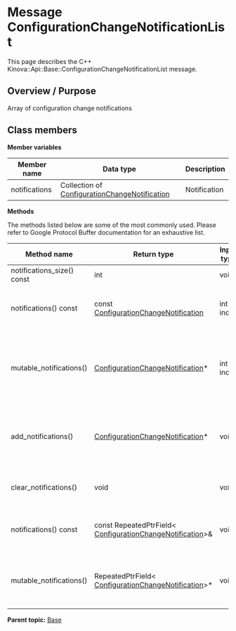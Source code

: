 # Message ConfigurationChangeNotificationList

This page describes the C++ Kinova::Api::Base::ConfigurationChangeNotificationList message.

## Overview / Purpose

Array of configuration change notifications

## Class members

 **Member variables** 

|Member name|Data type|Description|
|-----------|---------|-----------|
|notifications|Collection of [ConfigurationChangeNotification](msg_Base_ConfigurationChangeNotification.md#)|Notification|

 **Methods** 

The methods listed below are some of the most commonly used. Please refer to Google Protocol Buffer documentation for an exhaustive list.

|Method name|Return type|Input type|Description|
|-----------|-----------|----------|-----------|
|notifications\_size\(\) const|int|void|Returns the number of elements currently in the field.|
|notifications\(\) const|const [ConfigurationChangeNotification](msg_Base_ConfigurationChangeNotification.md#)|int index|Returns the element at the given zero-based index. Calling this method with index outside of \[0, notifications\_size\(\)\) yields undefined behavior.|
|mutable\_notifications\(\)| [ConfigurationChangeNotification](msg_Base_ConfigurationChangeNotification.md#)\*|int index|Returns a pointer to the mutable [ConfigurationChangeNotification](msg_Base_ConfigurationChangeNotification.md#) object that stores the value of the element at the given zero-based index. Calling this method with index outside of \[0, notifications\_size\(\)\) yields undefined behavior.|
|add\_notifications\(\)| [ConfigurationChangeNotification](msg_Base_ConfigurationChangeNotification.md#)\*|void|Adds a new element and returns a pointer to it. The returned [ConfigurationChangeNotification](msg_Base_ConfigurationChangeNotification.md#) is mutable and will have none of its fields set \(i.e. it will be identical to a newly-allocated [ConfigurationChangeNotification](msg_Base_ConfigurationChangeNotification.md#)\).|
|clear\_notifications\(\)|void|void|Removes all elements from the field. After calling this, notifications\_size\(\) will return zero.|
|notifications\(\) const|const RepeatedPtrField< [ConfigurationChangeNotification](msg_Base_ConfigurationChangeNotification.md#)\>&|void|Returns the underlying RepeatedPtrField that stores the field's elements. This container class provides STL-like iterators and other methods.|
|mutable\_notifications\(\)|RepeatedPtrField< [ConfigurationChangeNotification](msg_Base_ConfigurationChangeNotification.md#)\>\*|void|Returns a pointer to the underlying mutable RepeatedPtrField that stores the field's elements. This container class provides STL-like iterators and other methods.|

**Parent topic:** [Base](../references/summary_Base.md)

